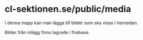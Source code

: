 # cl-sektionen.se/public/media

I denna mapp kan man lägga till bilder som ska visas i hemsidan.

Bilder från inlägg finns lagrade i firebase.
